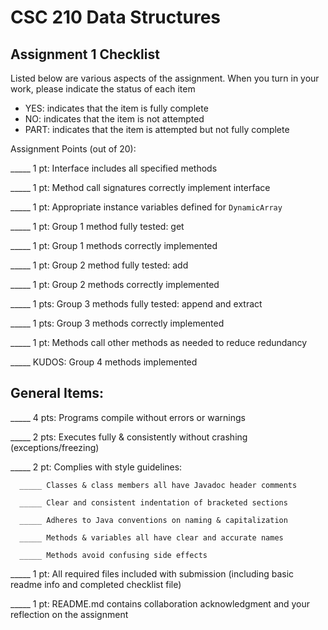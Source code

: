 # CSC 210 Data Structures
## Assignment 1 Checklist

Listed below are various aspects of the assignment.  When you turn in
your work, please indicate the status of each item

- YES: indicates that the item is fully complete
- NO: indicates that the item is not attempted
- PART: indicates that the item is attempted but not fully complete

Assignment Points (out of 20):

_____ 1 pt: Interface includes all specified methods

_____ 1 pt: Method call signatures correctly implement interface

_____ 1 pt: Appropriate instance variables defined for `DynamicArray`

_____ 1 pt: Group 1 method fully tested: get

_____ 1 pt: Group 1 methods correctly implemented 

_____ 1 pt: Group 2 method fully tested: add

_____ 1 pt: Group 2 methods correctly implemented

_____ 1 pts: Group 3 methods fully tested: append and extract

_____ 1 pts: Group 3 methods correctly implemented

_____ 1 pt: Methods call other methods as needed to reduce redundancy

_____ KUDOS: Group 4 methods implemented


## General Items:

_____ 4 pts: Programs compile without errors or warnings 

_____ 2 pts: Executes fully & consistently without crashing (exceptions/freezing)

_____ 2 pt: Complies with style guidelines:

      _____ Classes & class members all have Javadoc header comments 

      _____ Clear and consistent indentation of bracketed sections 

      _____ Adheres to Java conventions on naming & capitalization 

      _____ Methods & variables all have clear and accurate names 

      _____ Methods avoid confusing side effects  

_____ 1 pt: All required files included with submission (including basic readme info and completed checklist file) 

_____ 1 pt: README.md contains collaboration acknowledgment and your reflection on the assignment 